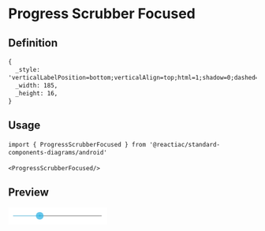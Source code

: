 # Progress Scrubber Focused

## Definition

```
{
  _style: 'verticalLabelPosition=bottom;verticalAlign=top;html=1;shadow=0;dashed=0;strokeWidth=1;shape=mxgraph.android.progressScrubberFocused;dx=0.3;fillColor=#33b5e5;',
  _width: 185,
  _height: 16,
}
```

## Usage

```
import { ProgressScrubberFocused } from '@reactiac/standard-components-diagrams/android'

<ProgressScrubberFocused/>
```

## Preview

<img src="./progress-scrubber-focused.png" width="200"/>
